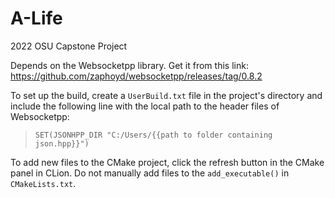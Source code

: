 # A-Life
2022 OSU Capstone Project

Depends on the Websocketpp library. Get it from this link: https://github.com/zaphoyd/websocketpp/releases/tag/0.8.2

To set up the build, create a `UserBuild.txt` file in the project's directory and include the following line with the local path to the header files of Websocketpp:

> `SET(JSONHPP_DIR "C:/Users/{{path to folder containing json.hpp}}")`

To add new files to the CMake project, click the refresh button in the CMake panel in CLion.
Do not manually add files to the `add_executable()` in `CMakeLists.txt`.  
